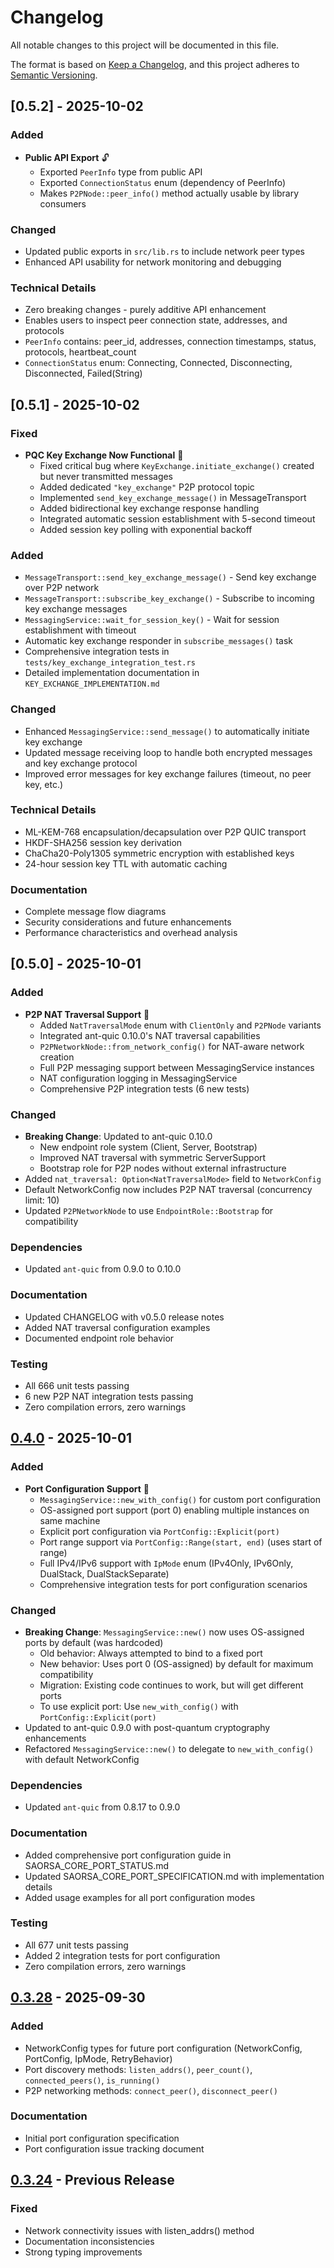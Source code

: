 # Changelog

All notable changes to this project will be documented in this file.

The format is based on [Keep a Changelog](https://keepachangelog.com/en/1.0.0/),
and this project adheres to [Semantic Versioning](https://semver.org/spec/v2.0.0.html).

## [0.5.2] - 2025-10-02

### Added
- **Public API Export** 🔓
  - Exported `PeerInfo` type from public API
  - Exported `ConnectionStatus` enum (dependency of PeerInfo)
  - Makes `P2PNode::peer_info()` method actually usable by library consumers

### Changed
- Updated public exports in `src/lib.rs` to include network peer types
- Enhanced API usability for network monitoring and debugging

### Technical Details
- Zero breaking changes - purely additive API enhancement
- Enables users to inspect peer connection state, addresses, and protocols
- `PeerInfo` contains: peer_id, addresses, connection timestamps, status, protocols, heartbeat_count
- `ConnectionStatus` enum: Connecting, Connected, Disconnecting, Disconnected, Failed(String)

## [0.5.1] - 2025-10-02

### Fixed
- **PQC Key Exchange Now Functional** 🔐
  - Fixed critical bug where `KeyExchange.initiate_exchange()` created but never transmitted messages
  - Added dedicated `"key_exchange"` P2P protocol topic
  - Implemented `send_key_exchange_message()` in MessageTransport
  - Added bidirectional key exchange response handling
  - Integrated automatic session establishment with 5-second timeout
  - Added session key polling with exponential backoff

### Added
- `MessageTransport::send_key_exchange_message()` - Send key exchange over P2P network
- `MessageTransport::subscribe_key_exchange()` - Subscribe to incoming key exchange messages
- `MessagingService::wait_for_session_key()` - Wait for session establishment with timeout
- Automatic key exchange responder in `subscribe_messages()` task
- Comprehensive integration tests in `tests/key_exchange_integration_test.rs`
- Detailed implementation documentation in `KEY_EXCHANGE_IMPLEMENTATION.md`

### Changed
- Enhanced `MessagingService::send_message()` to automatically initiate key exchange
- Updated message receiving loop to handle both encrypted messages and key exchange protocol
- Improved error messages for key exchange failures (timeout, no peer key, etc.)

### Technical Details
- ML-KEM-768 encapsulation/decapsulation over P2P QUIC transport
- HKDF-SHA256 session key derivation
- ChaCha20-Poly1305 symmetric encryption with established keys
- 24-hour session key TTL with automatic caching

### Documentation
- Complete message flow diagrams
- Security considerations and future enhancements
- Performance characteristics and overhead analysis

## [0.5.0] - 2025-10-01

### Added
- **P2P NAT Traversal Support** 🎉
  - Added `NatTraversalMode` enum with `ClientOnly` and `P2PNode` variants
  - Integrated ant-quic 0.10.0's NAT traversal capabilities
  - `P2PNetworkNode::from_network_config()` for NAT-aware network creation
  - Full P2P messaging support between MessagingService instances
  - NAT configuration logging in MessagingService
  - Comprehensive P2P integration tests (6 new tests)

### Changed
- **Breaking Change**: Updated to ant-quic 0.10.0
  - New endpoint role system (Client, Server, Bootstrap)
  - Improved NAT traversal with symmetric ServerSupport
  - Bootstrap role for P2P nodes without external infrastructure
- Added `nat_traversal: Option<NatTraversalMode>` field to `NetworkConfig`
- Default NetworkConfig now includes P2P NAT traversal (concurrency limit: 10)
- Updated `P2PNetworkNode` to use `EndpointRole::Bootstrap` for compatibility

### Dependencies
- Updated `ant-quic` from 0.9.0 to 0.10.0

### Documentation
- Updated CHANGELOG with v0.5.0 release notes
- Added NAT traversal configuration examples
- Documented endpoint role behavior

### Testing
- All 666 unit tests passing
- 6 new P2P NAT integration tests passing
- Zero compilation errors, zero warnings

## [0.4.0] - 2025-10-01

### Added
- **Port Configuration Support** 🎉
  - `MessagingService::new_with_config()` for custom port configuration
  - OS-assigned port support (port 0) enabling multiple instances on same machine
  - Explicit port configuration via `PortConfig::Explicit(port)`
  - Port range support via `PortConfig::Range(start, end)` (uses start of range)
  - Full IPv4/IPv6 support with `IpMode` enum (IPv4Only, IPv6Only, DualStack, DualStackSeparate)
  - Comprehensive integration tests for port configuration scenarios

### Changed
- **Breaking Change**: `MessagingService::new()` now uses OS-assigned ports by default (was hardcoded)
  - Old behavior: Always attempted to bind to a fixed port
  - New behavior: Uses port 0 (OS-assigned) by default for maximum compatibility
  - Migration: Existing code continues to work, but will get different ports
  - To use explicit port: Use `new_with_config()` with `PortConfig::Explicit(port)`
- Updated to ant-quic 0.9.0 with post-quantum cryptography enhancements
- Refactored `MessagingService::new()` to delegate to `new_with_config()` with default NetworkConfig

### Dependencies
- Updated `ant-quic` from 0.8.17 to 0.9.0

### Documentation
- Added comprehensive port configuration guide in SAORSA_CORE_PORT_STATUS.md
- Updated SAORSA_CORE_PORT_SPECIFICATION.md with implementation details
- Added usage examples for all port configuration modes

### Testing
- All 677 unit tests passing
- Added 2 integration tests for port configuration
- Zero compilation errors, zero warnings

## [0.3.28] - 2025-09-30

### Added
- NetworkConfig types for future port configuration (NetworkConfig, PortConfig, IpMode, RetryBehavior)
- Port discovery methods: `listen_addrs()`, `peer_count()`, `connected_peers()`, `is_running()`
- P2P networking methods: `connect_peer()`, `disconnect_peer()`

### Documentation
- Initial port configuration specification
- Port configuration issue tracking document

## [0.3.24] - Previous Release

### Fixed
- Network connectivity issues with listen_addrs() method
- Documentation inconsistencies
- Strong typing improvements

[0.4.0]: https://github.com/dirvine/saorsa-core-foundation/compare/v0.3.28...v0.4.0
[0.3.28]: https://github.com/dirvine/saorsa-core-foundation/compare/v0.3.24...v0.3.28
[0.3.24]: https://github.com/dirvine/saorsa-core-foundation/releases/tag/v0.3.24
